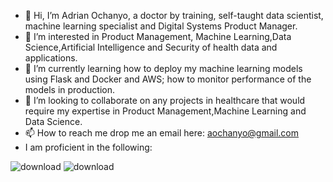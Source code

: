 - 👋 Hi, I’m Adrian Ochanyo, a doctor by training, self-taught data scientist, machine learning specialist and Digital Systems Product Manager.
- 👀 I’m interested in Product Management, Machine Learning,Data Science,Artificial Intelligence and Security of health data and applications.
- 🌱 I’m currently learning how to deploy my machine learning models using Flask and Docker and AWS; how to monitor performance of the models in production.
- 💞️ I’m looking to collaborate on any projects in healthcare that would require my expertise in Product Management,Machine Learning and Data Science.
- 📫 How to reach me drop me an email here: aochanyo@gmail.com
- I am proficient in the following:

![download](https://user-images.githubusercontent.com/73839280/201138181-c9f59ae8-2b84-415f-9f9a-300462f7bb0e.png)
![download](https://user-images.githubusercontent.com/73839280/201138194-ff4855f6-c95c-4f6a-b672-43835988fe0a.jpeg)



<!---
ochanyo/ochanyo is a ✨ special ✨ repository because its `README.md` (this file) appears on your GitHub profile.
You can click the Preview link to take a look at your changes.
--->
